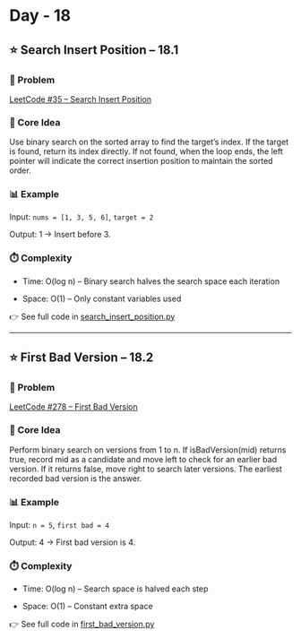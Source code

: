 # Day - 18
## ⭐️ Search Insert Position – 18.1
### 🔗 Problem

[LeetCode #35 – Search Insert Position](https://leetcode.com/problems/search-insert-position/)

### 🧠 Core Idea

Use binary search on the sorted array to find the target’s index.
If the target is found, return its index directly.
If not found, when the loop ends, the left pointer will indicate the correct insertion position to maintain the sorted order.

### 📊 Example

Input: `nums = [1, 3, 5, 6]`, `target = 2`

Output: 1 -> Insert before 3.

### ⏱️ Complexity

- Time: O(log n) – Binary search halves the search space each iteration

- Space: O(1) – Only constant variables used

👉 See full code in [search_insert_position.py](https://github.com/lyushher/LeetCode-Python-Easy-DSA/blob/main/day-18/search_insert_position.py)

---

## ⭐️ First Bad Version – 18.2
### 🔗 Problem

[LeetCode #278 – First Bad Version](https://leetcode.com/problems/first-bad-version/)

### 🧠 Core Idea

Perform binary search on versions from 1 to n.
If isBadVersion(mid) returns true, record mid as a candidate and move left to check for an earlier bad version.
If it returns false, move right to search later versions.
The earliest recorded bad version is the answer.

### 📊 Example

Input: `n = 5`, `first bad = 4`

Output: 4 -> First bad version is 4.

### ⏱️ Complexity

- Time: O(log n) – Search space is halved each step

- Space: O(1) – Constant extra space

👉 See full code in [first_bad_version.py](https://github.com/lyushher/LeetCode-Python-Easy-DSA/blob/main/day-18/first_bad_version.py)
